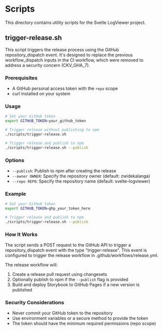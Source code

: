 # Scripts

This directory contains utility scripts for the Svelte LogViewer project.

## trigger-release.sh

This script triggers the release process using the GitHub repository_dispatch event. It's designed to replace the previous workflow_dispatch inputs in the CI workflow, which were removed to address a security concern (CKV_GHA_7).

### Prerequisites

- A GitHub personal access token with the `repo` scope
- curl installed on your system

### Usage

```bash
# Set your GitHub token
export GITHUB_TOKEN=your_github_token

# Trigger release without publishing to npm
./scripts/trigger-release.sh

# Trigger release and publish to npm
./scripts/trigger-release.sh --publish
```

### Options

- `--publish`: Publish to npm after creating the release
- `--owner OWNER`: Specify the repository owner (default: zwidekalanga)
- `--repo REPO`: Specify the repository name (default: svelte-logviewer)

### Example

```bash
# Set your GitHub token
export GITHUB_TOKEN=ghp_your_token_here

# Trigger release and publish to npm
./scripts/trigger-release.sh --publish
```

### How It Works

The script sends a POST request to the GitHub API to trigger a repository_dispatch event with the type "trigger-release". This event is configured to trigger the release workflow in .github/workflows/release.yml.

The release workflow will:

1. Create a release pull request using changesets
2. Optionally publish to npm if the `--publish` flag is provided
3. Build and deploy Storybook to GitHub Pages if a new version is published

### Security Considerations

- Never commit your GitHub token to the repository
- Use environment variables or a secure method to provide the token
- The token should have the minimum required permissions (repo scope)
